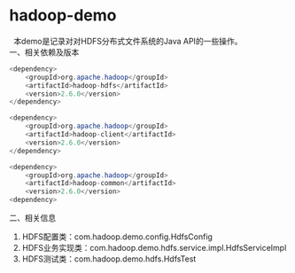# hadoop-demo
&nbsp;&nbsp;本demo是记录对对HDFS分布式文件系统的Java API的一些操作。<br>
一、相关依赖及版本
```java 
<dependency>
    <groupId>org.apache.hadoop</groupId>
    <artifactId>hadoop-hdfs</artifactId>
    <version>2.6.0</version>
</dependency>

<dependency>
    <groupId>org.apache.hadoop</groupId>
    <artifactId>hadoop-client</artifactId>
    <version>2.6.0</version>
</dependency>

<dependency>
    <groupId>org.apache.hadoop</groupId>
    <artifactId>hadoop-common</artifactId>
    <version>2.6.0</version>
<dependency>
```

二、相关信息<br>
1. HDFS配置类：com.hadoop.demo.config.HdfsConfig
2. HDFS业务实现类：com.hadoop.demo.hdfs.service.impl.HdfsServiceImpl
3. HDFS测试类：com.hadoop.demo.hdfs.HdfsTest